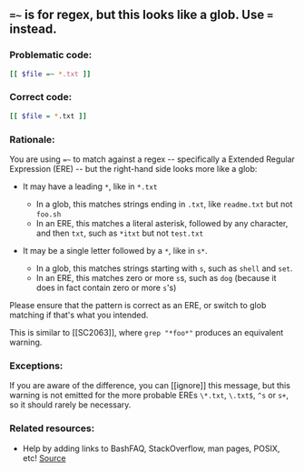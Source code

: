## `=~` is for regex, but this looks like a glob. Use `=` instead.

### Problematic code:

```sh
[[ $file =~ *.txt ]]
```

### Correct code:

```sh
[[ $file = *.txt ]]
```

### Rationale:

You are using `=~` to match against a regex -- specifically a Extended Regular Expression (ERE) -- but the right-hand side looks more like a glob:

* It may have a leading `*`, like in `*.txt`
    * In a glob, this matches strings ending in `.txt`, like `readme.txt` but not `foo.sh`
    * In an ERE, this matches a literal asterisk, followed by any character, and then `txt`, such as `*itxt` but not `test.txt`

* It may be a single letter followed by a `*`, like in `s*`. 
    * In a glob, this matches strings starting with `s`, such as `shell` and `set`.
    * In an ERE, this matches zero or more `s`s, such as `dog` (because it does in fact contain zero or more `s`'s)

Please ensure that the pattern is correct as an ERE, or switch to glob matching if that's what you intended.

This is similar to [[SC2063]], where `grep "*foo*"` produces an equivalent warning.

### Exceptions:

If you are aware of the difference, you can [[ignore]] this message, but this warning is not emitted for the more probable EREs `\*.txt`, `\.txt$`, `^s` or `s+`, so it should rarely be necessary.

### Related resources:

* Help by adding links to BashFAQ, StackOverflow, man pages, POSIX, etc!
[Source](https://github.com/koalaman/shellcheck/wiki/SC2049)

